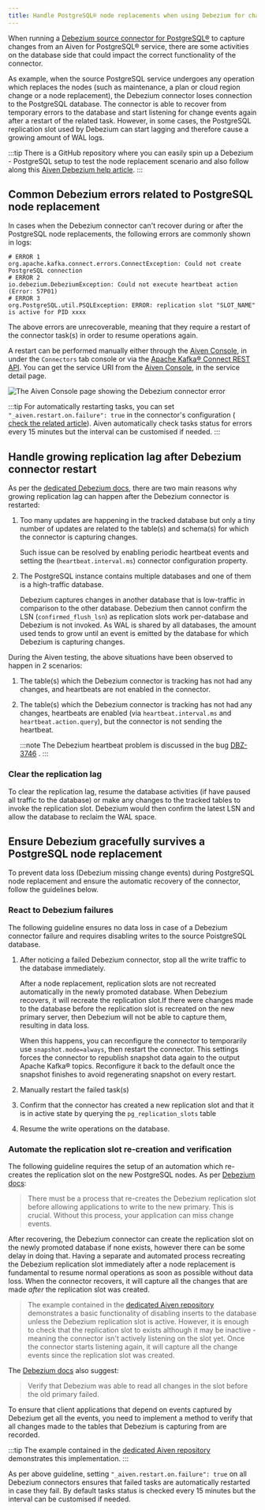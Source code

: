 ```yaml
---
title: Handle PostgreSQL® node replacements when using Debezium for change data capture
---
```


When running a
[Debezium source connector for PostgreSQL®](debezium-source-connector-pg) to capture changes from an Aiven for PostgreSQL® service,
there are some activities on the database side that could impact the
correct functionality of the connector.

As example, when the source PostgreSQL service undergoes any operation
which replaces the nodes (such as maintenance, a plan or cloud region
change or a node replacement), the Debezium connector loses connection
to the PostgreSQL database. The connector is able to recover from
temporary errors to the database and start listening for change events
again after a restart of the related task. However, in some cases, the
PostgreSQL replication slot used by Debezium can start lagging and
therefore cause a growing amount of WAL logs.

:::tip
There is a GitHub repository where you can easily spin up a Debezium -
PostgreSQL setup to test the node replacement scenario and also follow
along this [Aiven Debezium help
article](https://github.com/aiven/debezium-pg-kafka-connect-test).
:::

## Common Debezium errors related to PostgreSQL node replacement

In cases when the Debezium connector can't recover during or after the
PostgreSQL node replacements, the following errors are commonly shown in
logs:

```
# ERROR 1
org.apache.kafka.connect.errors.ConnectException: Could not create PostgreSQL connection
# ERROR 2
io.debezium.DebeziumException: Could not execute heartbeat action (Error: 57P01)
# ERROR 3
org.PostgreSQL.util.PSQLException: ERROR: replication slot "SLOT_NAME" is active for PID xxxx
```

The above errors are unrecoverable, meaning that they require a restart
of the connector task(s) in order to resume operations again.

A restart can be performed manually either through the [Aiven
Console](https://console.aiven.io/), in under the `Connectors` tab
console or via the [Apache Kafka® Connect REST
API](https://docs.confluent.io/platform/current/connect/references/restapi.html#rest-api-task-restart).
You can get the service URI from the [Aiven
Console](https://console.aiven.io/), in the service detail page.

![The Aiven Console page showing the Debezium connector error](/images/products/postgresql/pg-debezium-cdc_image.png)

:::tip
For automatically restarting tasks, you can set
`"_aiven.restart.on.failure": true` in the connector's configuration (
[check the related
article](https://docs.aiven.io/docs/products/kafka/kafka-connect/howto/enable-automatic-restart)).
Aiven automatically check tasks status for errors every 15 minutes but
the interval can be customised if needed.
:::

## Handle growing replication lag after Debezium connector restart

As per the [dedicated Debezium
docs](https://debezium.io/documentation/reference/stable/connectors/postgresql.html#postgresql-wal-disk-space),
there are two main reasons why growing replication lag can happen after
the Debezium connector is restarted:

1.  Too many updates are happening in the tracked database but only a
    tiny number of updates are related to the table(s) and schema(s) for
    which the connector is capturing changes.

    Such issue can be resolved by enabling periodic heartbeat events and
    setting the (`heartbeat.interval.ms`) connector configuration
    property.

2.  The PostgreSQL instance contains multiple databases and one of them
    is a high-traffic database.

    Debezium captures changes in another database that is low-traffic in
    comparison to the other database. Debezium then cannot confirm the
    LSN (`confirmed_flush_lsn`) as replication slots work per-database
    and Debezium is not invoked. As WAL is shared by all databases, the
    amount used tends to grow until an event is emitted by the database
    for which Debezium is capturing changes.

During the Aiven testing, the above situations have been observed to
happen in 2 scenarios:

1.  The table(s) which the Debezium connector is tracking has not had
    any changes, and heartbeats are not enabled in the connector.

2.  The table(s) which the Debezium connector is tracking has not had
    any changes, heartbeats are enabled (via `heartbeat.interval.ms` and
    `heartbeat.action.query`), but the connector is not sending the
    heartbeat.

    :::note
    The Debezium heartbeat problem is discussed in the bug
    [DBZ-3746](https://issues.redhat.com/browse/DBZ-3746) .
    :::

### Clear the replication lag

To clear the replication lag, resume the database activities (if have
paused all traffic to the database) or make any changes to the tracked
tables to invoke the replication slot. Debezium would then confirm the
latest LSN and allow the database to reclaim the WAL space.

## Ensure Debezium gracefully survives a PostgreSQL node replacement

To prevent data loss (Debezium missing change events) during PostgreSQL
node replacement and ensure the automatic recovery of the connector,
follow the guidelines below.

### React to Debezium failures

The following guideline ensures no data loss in case of a Debezium
connector failure and requires disabling writes to the source
PoistgreSQL database.

1.  After noticing a failed Debezium connector, stop all the write
    traffic to the database immediately.

    After a node replacement, replication slots are not recreated
    automatically in the newly promoted database. When Debezium
    recovers, it will recreate the replication slot.If there were
    changes made to the database before the replication slot is
    recreated on the new primary server, then Debezium will not be able
    to capture them, resulting in data loss.

    When this happens, you can reconfigure the connector to temporarily
    use `snapshot.mode=always`, then restart the connector. This
    settings forces the connector to republish snapshot data again to
    the output Apache Kafka® topics. Reconfigure it back to the default
    once the snapshot finishes to avoid regenerating snapshot on every
    restart.

2.  Manually restart the failed task(s)

3.  Confirm that the connector has created a new replication slot and
    that it is in active state by querying the `pg_replication_slots`
    table

4.  Resume the write operations on the database.

### Automate the replication slot re-creation and verification

The following guideline requires the setup of an automation which
re-creates the replication slot on the new PostgreSQL nodes. As per
[Debezium
docs](https://debezium.io/documentation/reference/stable/connectors/postgresql.html#postgresql-cluster-failures):

> There must be a process that re-creates the Debezium replication slot
> before allowing applications to write to the new primary. This is
> crucial. Without this process, your application can miss change
> events.

After recovering, the Debezium connector can create the replication slot
on the newly promoted database if none exists, however there can be some
delay in doing that. Having a separate and automated process recreating
the Debezium replication slot immediately after a node replacement is
fundamental to resume normal operations as soon as possible without data
loss. When the connector recovers, it will capture all the changes that
are made *after* the replication slot was created.

> The example contained in the [dedicated Aiven
> repository](https://github.com/aiven/debezium-pg-kafka-connect-test/blob/6f1e6e829ba06bbc396fc0faf28be9e0268ad4f8/bin/python_scripts/debezium_pg_producer.py#L164)
> demonstrates a basic functionality of disabling inserts to the
> database unless the Debezium replication slot is active. However, it
> is enough to check that the replication slot to exists although it may
> be inactive - meaning the connector isn't actively listening on the
> slot yet. Once the connector starts listening again, it will capture
> all the change events since the replication slot was created.

The [Debezium
docs](https://debezium.io/documentation/reference/stable/connectors/postgresql.html#postgresql-cluster-failures)
also suggest:

> Verify that Debezium was able to read all changes in the slot before
> the old primary failed.

To ensure that client applications that depend on events captured by
Debezium get all the events, you need to implement a method to verify
that all changes made to the tables that Debezium is capturing from are
recorded.

:::tip
The example contained in the [dedicated Aiven
repository](https://github.com/aiven/debezium-pg-kafka-connect-test/blob/main/bin/python_scripts/debezium_pg_producer.py)
demonstrates this implementation.
:::

As per above guideline, setting `"_aiven.restart.on.failure": true` on
all Debezium connectors ensures that failed tasks are automatically
restarted in case they fail. By default tasks status is checked every 15
minutes but the interval can be customised if needed.

